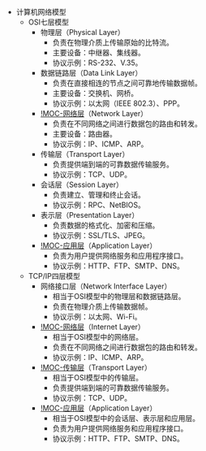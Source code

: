 - 计算机网络模型
    - OSI七层模型
        - 物理层（Physical Layer）
            - 负责在物理介质上传输原始的比特流。
            - 主要设备：中继器、集线器。
            - 协议示例：RS-232、V.35。
        - 数据链路层（Data Link Layer）
            - 负责在直接相连的节点之间可靠地传输数据帧。
            - 主要设备：交换机、网桥。
            - 协议示例：以太网（IEEE 802.3）、PPP。
        - [!MOC-网络层](01-计算机科学体系/计算机网络/网络层/!MOC-网络层.md)（Network Layer）
            - 负责在不同网络之间进行数据包的路由和转发。
            - 主要设备：路由器。
            - 协议示例：IP、ICMP、ARP。
        - 传输层（Transport Layer）
            - 负责提供端到端的可靠数据传输服务。
            - 协议示例：TCP、UDP。
        - 会话层（Session Layer）
            - 负责建立、管理和终止会话。
            - 协议示例：RPC、NetBIOS。
        - 表示层（Presentation Layer）
            - 负责数据的格式化、加密和压缩。
            - 协议示例：SSL/TLS、JPEG。
        - [!MOC-应用层](01-计算机科学体系/计算机网络/应用层/!MOC-应用层.md)（Application Layer）
            - 负责为用户提供网络服务和应用程序接口。
            - 协议示例：HTTP、FTP、SMTP、DNS。
    - TCP/IP四层模型
        - 网络接口层（Network Interface Layer）
            - 相当于OSI模型中的物理层和数据链路层。
            - 负责在物理介质上传输数据帧。
            - 协议示例：以太网、Wi-Fi。
        - [!MOC-网络层](01-计算机科学体系/计算机网络/网络层/!MOC-网络层.md)（Internet Layer）
            - 相当于OSI模型中的网络层。
            - 负责在不同网络之间进行数据包的路由和转发。
            - 协议示例：IP、ICMP、ARP。
        - [!MOC-传输层](01-计算机科学体系/计算机网络/传输层/!MOC-传输层.md)（Transport Layer）
            - 相当于OSI模型中的传输层。
            - 负责提供端到端的可靠数据传输服务。
            - 协议示例：TCP、UDP。
        - [!MOC-应用层](01-计算机科学体系/计算机网络/应用层/!MOC-应用层.md)（Application Layer）
            - 相当于OSI模型中的会话层、表示层和应用层。
            - 负责为用户提供网络服务和应用程序接口。
            - 协议示例：HTTP、FTP、SMTP、DNS。
  